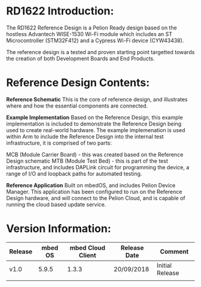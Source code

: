 # RD1622 Introduction:

The RD1622 Reference Design is a Pelion Ready design based on the hostless Advantech WISE-1530 Wi-Fi module which includes an ST Microcontroller (STM32F412) and a Cypress Wi-Fi device (CYW43438).

The reference design is a tested and proven starting point targetted towards the creation of both Development Boards and End Products.


# Reference Design Contents:
**Reference Schematic**
This is the core of reference design, and illustrates where and how the essential components are connected.

**Example Implementation**
Based on the Reference Design, this example implementation is included to demonstrate the Reference Design being used to create real-world hardware. The example implemenation is used within Arm to include the Reference Design into the internal test infrastructure, it is comprised of two parts:

MCB (Module Carrier Board) - this was created based on the Reference Design schematic
MTB (Module Test Bed) - this is part of the test infrastructure, and includes DAPLink circuit for programming the device, a range of I/O and loopback paths for automated testing.

**Reference Application**
Built on mbedOS, and includes Pelion Device Manager. This application has been configured to run on the Reference Design hardware, and will connect to the Pelion Cloud, and is capable of running the cloud based update service.

# Version Information:

| Release | mbed OS | mbed Cloud Client | Release Date | Comment |
| --- | --- | --- | --- | --- |
|v1.0 | 5.9.5	| 1.3.3	| 20/09/2018 | Initial Release
| |  |  |   |


